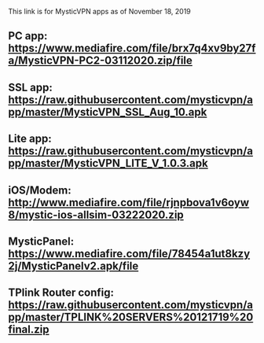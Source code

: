 This link is for MysticVPN apps as of November 18, 2019

PC app: https://www.mediafire.com/file/brx7q4xv9by27fa/MysticVPN-PC2-03112020.zip/file
----------------------------------------------------------------------------------------
SSL app: https://raw.githubusercontent.com/mysticvpn/app/master/MysticVPN_SSL_Aug_10.apk
----------------------------------------------------------------------------------------
Lite app: https://raw.githubusercontent.com/mysticvpn/app/master/MysticVPN_LITE_V_1.0.3.apk
----------------------------------------------------------------------------------------
iOS/Modem: http://www.mediafire.com/file/rjnpbova1v6oyw8/mystic-ios-allsim-03222020.zip
----------------------------------------------------------------------------------------
MysticPanel: https://www.mediafire.com/file/78454a1ut8kzy2j/MysticPanelv2.apk/file
----------------------------------------------------------------------------------------
TPlink Router config: https://raw.githubusercontent.com/mysticvpn/app/master/TPLINK%20SERVERS%20121719%20final.zip
----------------------------------------------------------------------------------------
